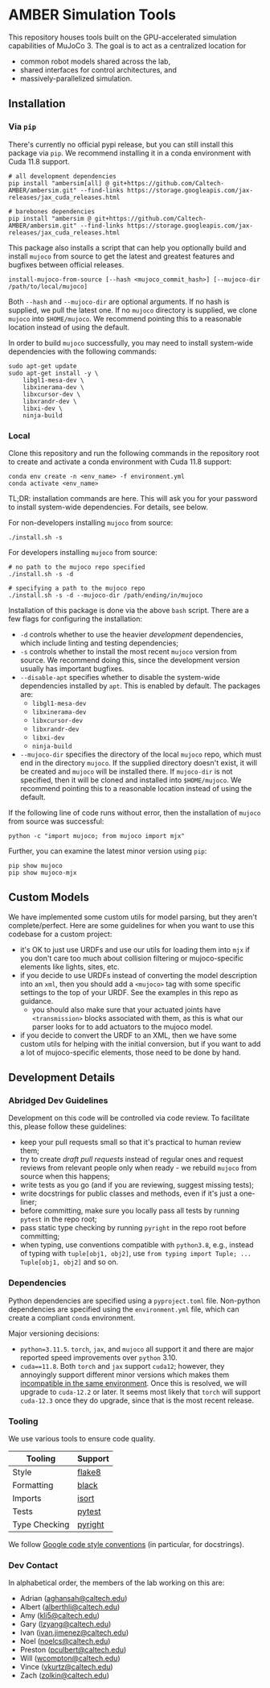 # AMBER Simulation Tools
This repository houses tools built on the GPU-accelerated simulation capabilities of MuJoCo 3. The goal is to act as a centralized location for
* common robot models shared across the lab,
* shared interfaces for control architectures, and
* massively-parallelized simulation.

## Installation
### Via `pip`
There's currently no official pypi release, but you can still install this package via `pip`. We recommend installing it in a conda environment with Cuda 11.8 support.
```
# all development dependencies
pip install "ambersim[all] @ git+https://github.com/Caltech-AMBER/ambersim.git" --find-links https://storage.googleapis.com/jax-releases/jax_cuda_releases.html

# barebones dependencies
pip install "ambersim @ git+https://github.com/Caltech-AMBER/ambersim.git" --find-links https://storage.googleapis.com/jax-releases/jax_cuda_releases.html
```
This package also installs a script that can help you optionally build and install `mujoco` from source to get the latest and greatest features and bugfixes between official releases.
```
install-mujoco-from-source [--hash <mujoco_commit_hash>] [--mujoco-dir /path/to/local/mujoco]
```
Both `--hash` and `--mujoco-dir` are optional arguments. If no hash is supplied, we pull the latest one. If no `mujoco` directory is supplied, we clone `mujoco` into `$HOME/mujoco`. We recommend pointing this to a reasonable location instead of using the default.

In order to build `mujoco` successfully, you may need to install system-wide dependencies with the following commands:
```
sudo apt-get update
sudo apt-get install -y \
    libgl1-mesa-dev \
    libxinerama-dev \
    libxcursor-dev \
    libxrandr-dev \
    libxi-dev \
    ninja-build
```

### Local
Clone this repository and run the following commands in the repository root to create and activate a conda environment with Cuda 11.8 support:
```
conda env create -n <env_name> -f environment.yml
conda activate <env_name>
```

TL;DR: installation commands are here. This will ask you for your password to install system-wide dependencies. For details, see below.

For non-developers installing `mujoco` from source:
```
./install.sh -s
```

For developers installing `mujoco` from source:
```
# no path to the mujoco repo specified
./install.sh -s -d

# specifying a path to the mujoco repo
./install.sh -s -d --mujoco-dir /path/ending/in/mujoco
```

Installation of this package is done via the above `bash` script. There are a few flags for configuring the installation:
* `-d` controls whether to use the heavier _development_ dependencies, which include linting and testing dependencies;
* `-s` controls whether to install the most recent `mujoco` version from source. We recommend doing this, since the development version usually has important bugfixes.
* `--disable-apt` specifies whether to disable the system-wide dependencies installed by `apt`. This is enabled by default. The packages are:
    * `libgl1-mesa-dev`
    * `libxinerama-dev`
    * `libxcursor-dev`
    * `libxrandr-dev`
    * `libxi-dev`
    * `ninja-build`
* `--mujoco-dir` specifies the directory of the local `mujoco` repo, which must end in the directory `mujoco`. If the supplied directory doesn't exist, it will be created and `mujoco` will be installed there. If `mujoco-dir` is not specified, then it will be cloned and installed into `$HOME/mujoco`. We recommend pointing this to a reasonable location instead of using the default.

If the following line of code runs without error, then the installation of `mujoco` from source was successful:
```
python -c "import mujoco; from mujoco import mjx"
```
Further, you can examine the latest minor version using `pip`:
```
pip show mujoco
pip show mujoco-mjx
```

## Custom Models
We have implemented some custom utils for model parsing, but they aren't complete/perfect. Here are some guidelines for when you want to use this codebase for a custom project:
* it's OK to just use URDFs and use our utils for loading them into `mjx` if you don't care too much about collision filtering or mujoco-specific elements like lights, sites, etc.
* if you decide to use URDFs instead of converting the model description into an `xml`, then you should add a `<mujoco>` tag with some specific settings to the top of your URDF. See the examples in this repo as guidance.
	* you should also make sure that your actuated joints have `<transmission>` blocks associated with them, as this is what our parser looks for to add actuators to the mujoco model.
* if you decide to convert the URDF to an XML, then we have some custom utils for helping with the initial conversion, but if you want to add a lot of mujoco-specific elements, those need to be done by hand.

## Development Details

### Abridged Dev Guidelines
Development on this code will be controlled via code review. To facilitate this, please follow these guidelines:
* keep your pull requests small so that it's practical to human review them;
* try to create _draft pull requests_ instead of regular ones and request reviews from relevant people only when ready - we rebuild `mujoco` from source when this happens;
* write tests as you go (and if you are reviewing, suggest missing tests);
* write docstrings for public classes and methods, even if it's just a one-liner;
* before committing, make sure you locally pass all tests by running `pytest` in the repo root;
* pass static type checking by running `pyright` in the repo root before committing;
* when typing, use conventions compatible with `python3.8`, e.g., instead of typing with `tuple[obj1, obj2]`, use `from typing import Tuple; ... Tuple[obj1, obj2]` and so on.

### Dependencies
Python dependencies are specified using a `pyproject.toml` file. Non-python dependencies are specified using the `environment.yml` file, which can create a compliant `conda` environment.

Major versioning decisions:
* `python=3.11.5`. `torch`, `jax`, and `mujoco` all support it and there are major reported speed improvements over `python` 3.10.
* `cuda==11.8`. Both `torch` and `jax` support `cuda12`; however, they annoyingly support different minor versions which makes them [incompatible in the same environment](https://github.com/google/jax/issues/18032). Once this is resolved, we will upgrade to `cuda-12.2` or later. It seems most likely that `torch` will support `cuda-12.3` once they do upgrade, since that is the most recent release.

### Tooling
We use various tools to ensure code quality.

| Tooling       | Support                                           |
| ------------- | ------------------------------------------------- |
| Style         | [flake8](https://flake8.pycqa.org/en/latest/)     |
| Formatting    | [black](https://black.readthedocs.io/en/stable/)  |
| Imports       | [isort](https://pycqa.github.io/isort/)           |
| Tests         | [pytest](https://docs.pytest.org/en/stable/)      |
| Type Checking | [pyright](https://microsoft.github.io/pyright/#/) |

We follow [Google code style conventions](https://google.github.io/styleguide/pyguide.html) (in particular, for docstrings).

### Dev Contact
In alphabetical order, the members of the lab working on this are:
* Adrian (aghansah@caltech.edu)
* Albert (alberthli@caltech.edu)
* Amy (kli5@caltech.edu)
* Gary (lzyang@caltech.edu)
* Ivan (ivan.jimenez@caltech.edu)
* Noel (noelcs@caltech.edu)
* Preston (pculbert@caltech.edu)
* Will (wcompton@caltech.edu)
* Vince (vkurtz@caltech.edu)
* Zach (zolkin@caltech.edu)
